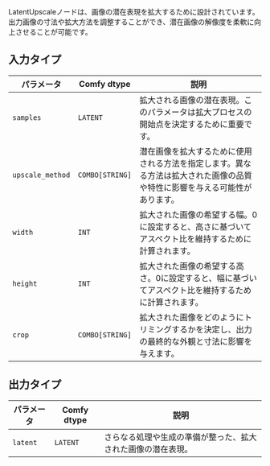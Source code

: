 
LatentUpscaleノードは、画像の潜在表現を拡大するために設計されています。出力画像の寸法や拡大方法を調整することができ、潜在画像の解像度を柔軟に向上させることが可能です。

## 入力タイプ

| パラメータ | Comfy dtype | 説明 |
|-----------|-------------|-------------|
| `samples` | `LATENT`    | 拡大される画像の潜在表現。このパラメータは拡大プロセスの開始点を決定するために重要です。 |
| `upscale_method` | `COMBO[STRING]` | 潜在画像を拡大するために使用される方法を指定します。異なる方法は拡大された画像の品質や特性に影響を与える可能性があります。 |
| `width`   | `INT`       | 拡大された画像の希望する幅。0に設定すると、高さに基づいてアスペクト比を維持するために計算されます。 |
| `height`  | `INT`       | 拡大された画像の希望する高さ。0に設定すると、幅に基づいてアスペクト比を維持するために計算されます。 |
| `crop`    | `COMBO[STRING]` | 拡大された画像をどのようにトリミングするかを決定し、出力の最終的な外観と寸法に影響を与えます。 |

## 出力タイプ

| パラメータ | Comfy dtype | 説明 |
|-----------|-------------|-------------|
| `latent`  | `LATENT`    | さらなる処理や生成の準備が整った、拡大された画像の潜在表現。 |
